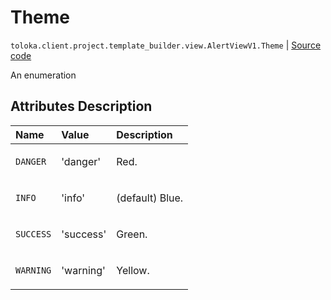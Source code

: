 # Theme
`toloka.client.project.template_builder.view.AlertViewV1.Theme` | [Source code](https://github.com/Toloka/toloka-kit/blob/v1.0.1/src/client/project/template_builder/view.py#L87)

An enumeration

## Attributes Description

| Name | Value | Description |
| :------| :-----------| :----------| 
`DANGER`|'danger'|<p>Red.</p>
`INFO`|'info'|<p>(default) Blue.</p>
`SUCCESS`|'success'|<p>Green.</p>
`WARNING`|'warning'|<p>Yellow.</p>
